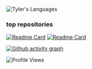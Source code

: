 [comment]: <table>
[comment]:  <tr>
[comment]:    <td align="center" style="padding=0;width=50%;">
[comment]:      <img align="center" style="padding=0;" src="https://github-readme-stats.vercel.app/api?username=trrt-[comment]: good&show_icons=true&theme=radical&show_owner=false">
[comment]:    </td>
[comment]:    <td align="center" style="padding=0;width=50%;">
[comment]:      <img align="center" style="padding=0;" src="https://github-readme-streak-stats.herokuapp.com/?user=trrt-good&layout=compact&theme=radical">
[comment]:    </td>
[comment]:  </tr>
[comment]:</table>

![Tyler's Languages](https://github-readme-stats.vercel.app/api/top-langs/?username=trrt-good&theme=radical&layout=compact)

### top repositories
[![Readme Card](https://github-readme-stats.vercel.app/api/pin/?username=trrt-good&repo=3d-Rendering-JAVA&theme=radical)](https://github.com/trrt-good/3d-Rendering-JAVA) 
[![Readme Card](https://github-readme-stats.vercel.app/api/pin/?username=trrt-good&repo=Gravity-Simulator&theme=radical)](https://github.com/trrt-good/NeuralNetworks.c) 

[![Github activity graph](https://activity-graph.herokuapp.com/graph?username=trrt-good&theme=react-dark)](https://github.com/trrt-good/)

![Profile Views](https://komarev.com/ghpvc/?username=trrt-good)

